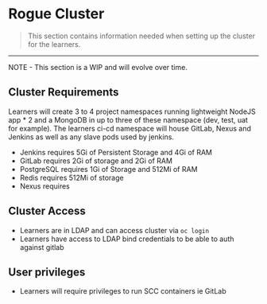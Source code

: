 # Rogue Cluster
> This section contains information needed when setting up the cluster for the learners. 

_____

<p class="tip">
NOTE - This section is a WIP and will evolve over time.
</p>

## Cluster Requirements
Learners will create 3 to 4 project namespaces running lightweight NodeJS app * 2  and a MongoDB in up to three of these namespace (dev, test, uat for example). The learners ci-cd namespace will house GitLab, Nexus and Jenkins as well as any slave pods used by jenkins.

 - Jenkins requires 5Gi of Persistent Storage and 4Gi of RAM
 - GitLab requires 2Gi of storage and 2Gi of RAM
 - PostgreSQL requires 1Gi of Storage and 512Mi of RAM 
 - Redis requires 512Mi of storage
 - Nexus requires

## Cluster Access 
 - Learners are in LDAP and can access cluster via `oc login`
 - Learners have access to LDAP bind credentials to be able to auth against gitlab 
 
## User privileges 
 - Learners will require privileges to run SCC containers ie GitLab